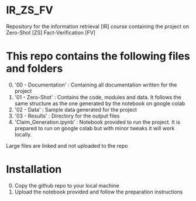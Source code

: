 # IR_ZS_FV
Repository for the information retrieval [IR] course containing the project on Zero-Shot [ZS] Fact-Verification [FV]

# This repo contains the following files and folders
0. '00 - Documentation' : Containing all documentation written for the project
1. '01 - Zero-Shot' : Contains the code, modules and data. It follows the same structure as the one generated by the notebook on google colab
2. '02 - Data' : Sample data generated for the project
3. '03 - Results' : Directory for the output files 
4. 'Claim_Generation.ipynb' : Notebook provided to run the project. It is prepared to run on google colab but with minor tweaks it will work locally.


Large files are linked and not uploaded to the repo

# Installation
0. Copy the github repo to your local machine
1. Upload the notebook provided and follow the preparation instructions
